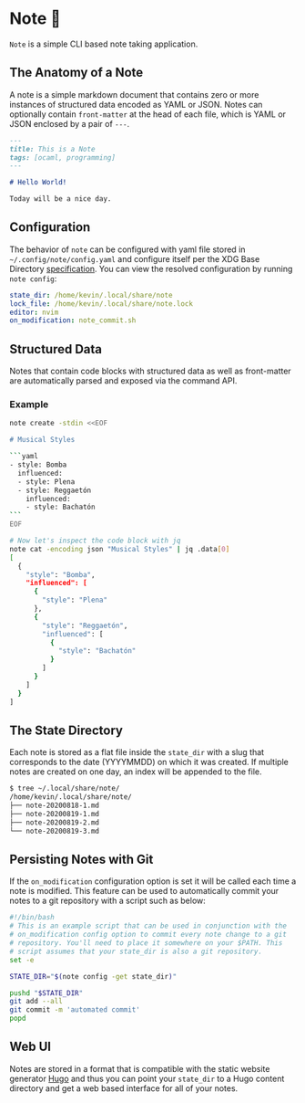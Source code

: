 # Note 🐪

`Note` is a simple CLI based note taking application. 

## The Anatomy of a Note

A note is a simple markdown document that contains zero or more instances of structured data encoded as YAML or JSON. Notes can optionally contain `front-matter` at the head of each file, which is YAML or JSON enclosed by a pair of `---`.

```markdown
---
title: This is a Note
tags: [ocaml, programming]
---

# Hello World!

Today will be a nice day.
```

## Configuration

The behavior of `note` can be configured with yaml file stored in `~/.config/note/config.yaml` and configure itself per the XDG Base Directory [specification](https://specifications.freedesktop.org/basedir-spec/basedir-spec-latest.html). You can view the resolved configuration by running `note config`:

```yaml
state_dir: /home/kevin/.local/share/note
lock_file: /home/kevin/.local/share/note.lock
editor: nvim
on_modification: note_commit.sh
```

## Structured Data

Notes that contain code blocks with structured data as well as front-matter are automatically parsed and exposed via the command API.

### Example

````bash
note create -stdin <<EOF

# Musical Styles

```yaml
- style: Bomba
  influenced:
  - style: Plena
  - style: Reggaetón
    influenced:
    - style: Bachatón
```
EOF

# Now let's inspect the code block with jq
note cat -encoding json "Musical Styles" | jq .data[0]
[
  {
    "style": "Bomba",
    "influenced": [
      {
        "style": "Plena"
      },
      {
        "style": "Reggaetón",
        "influenced": [
          {
            "style": "Bachatón"
          }
        ]
      }
    ]
  }
]
````

## The State Directory

Each note is stored as a flat file inside the `state_dir` with a slug that corresponds to the 
date (YYYYMMDD) on which it was created. If multiple notes are created on one day, an index will
be appended to the file.

```bash
$ tree ~/.local/share/note/
/home/kevin/.local/share/note/
├── note-20200818-1.md
├── note-20200819-1.md
├── note-20200819-2.md
└── note-20200819-3.md
```

## Persisting Notes with Git

If the `on_modification` configuration option is set it will be called each time a note is modified. This feature can be used to automatically commit your notes to a git repository with a script such as below:

```bash
#!/bin/bash
# This is an example script that can be used in conjunction with the
# on_modification config option to commit every note change to a git
# repository. You'll need to place it somewhere on your $PATH. This
# script assumes that your state_dir is also a git repository.
set -e

STATE_DIR="$(note config -get state_dir)"

pushd "$STATE_DIR"
git add --all
git commit -m 'automated commit'
popd
```

## Web UI

Notes are stored in a format that is compatible with the static website generator [Hugo](https://gohugo.io/content-management/front-matter/) and thus you can point your `state_dir` to a Hugo content directory and get a web based interface for all of your notes.
